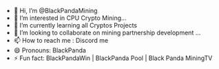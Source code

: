 - 👋 Hi, I’m @BlackPandaMining
- 👀 I’m interested in CPU Crypto Mining...
- 🌱 I’m currently learning all Cryptos Projects
- 💞️ I’m looking to collaborate on mining partnership development ...
- 📫 How to reach me : Discord me 
- 😄 Pronouns: BlackPanda
- ⚡ Fun fact: BlackPandaWin | BlackPanda Pool | Black Panda MiningTV

<!---
BlackPandaMining/BlackPandaMining is a ✨ special ✨ repository because its `README.md` (this file) appears on your GitHub profile.
You can click the Preview link to take a look at your changes.
--->
